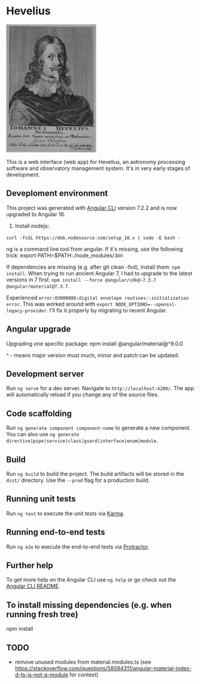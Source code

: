 # Hevelius

![Hevelius](src/assets/images/hevelius.jpg)

This is a web interface (web app) for Hevelius, an astronomy processing software and observatory management system.
It's in very early stages of development.

## Deveploment environment

This project was generated with [Angular CLI](https://github.com/angular/angular-cli) version 7.2.2 and is now upgraded to Angular 16.

1. Install nodejs:

```curl -fsSL https://deb.nodesource.com/setup_18.x | sudo -E bash - ```

ng is a command line tool from angular. If it's missing, use the following
trick: export PATH=$PATH:./node_modules/.bin

If dependencies are missing (e.g. after git clean -fxd), install them: `npm
install`. When trying to run ancient Angular 7, I had to upgrade to the latest
versions in 7 first: `npm install --force @angular/cdk@~7.3.7
@angular/material@7.3.7`.

Experienced `error:03000086:digital envelope routines::initialization error`.
This was worked around with `export NODE_OPTIONS=--openssl-legacy-provider`.
I'll fix it properly by migrating to recent Angular.

## Angular upgrade

Upgrading one specific package: npm install @angular/material@^9.0.0

^ - means major version must much, minor and patch can be updated.


## Development server

Run `ng serve` for a dev server. Navigate to `http://localhost:4200/`. The app will automatically reload if you change any of the source files.

## Code scaffolding

Run `ng generate component component-name` to generate a new component. You can also use `ng generate directive|pipe|service|class|guard|interface|enum|module`.

## Build

Run `ng build` to build the project. The build artifacts will be stored in the `dist/` directory. Use the `--prod` flag for a production build.

## Running unit tests

Run `ng test` to execute the unit tests via [Karma](https://karma-runner.github.io).

## Running end-to-end tests

Run `ng e2e` to execute the end-to-end tests via [Protractor](http://www.protractortest.org/).

## Further help

To get more help on the Angular CLI use `ng help` or go check out the [Angular CLI README](https://github.com/angular/angular-cli/blob/master/README.md).

## To install missing dependencies (e.g. when running fresh tree)

npm install

## TODO

- remove unused modules from material.modules.ts (see
  https://stackoverflow.com/questions/58594311/angular-material-index-d-ts-is-not-a-module
  for context)
